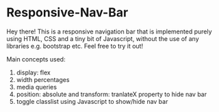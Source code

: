 # Responsive-Nav-Bar

Hey there!
This is a responsive navigation bar that is implemented purely using HTML, CSS and a tiny bit of Javascript, without the use of any libraries e.g. bootstrap etc. Feel free to try it out!

Main concepts used:

1. display: flex
2. width percentages
3. media queries
4. position: absolute and transform: tranlateX property to hide nav bar
5. toggle classlist using Javascript to show/hide nav bar
